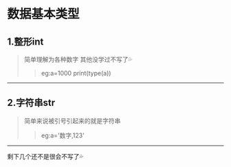 # 数据基本类型
## 1.整形int
> 简单理解为各种数字 其他没学过不写了💦
>> eg:a=1000 print(type(a))
***
## 2.字符串str
> 简单来说被引号引起来的就是字符串
>> eg:a='数字,123'
***
剩下几个还不是很会不写了💦
